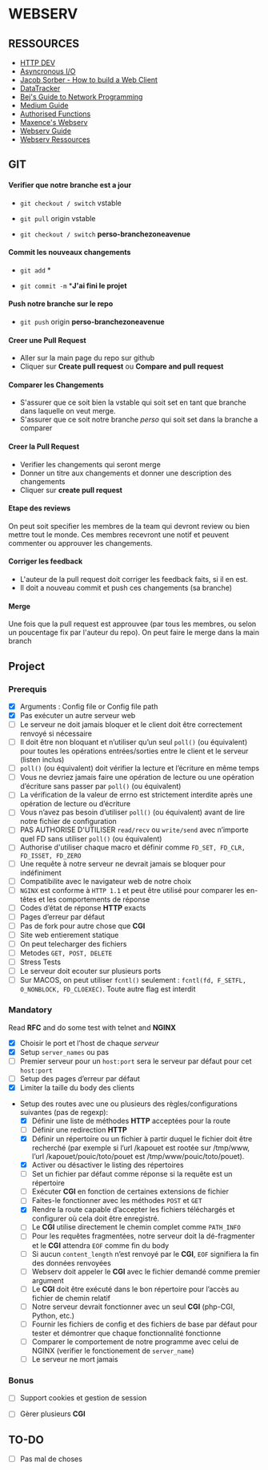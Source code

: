 # WEBSERV 

## RESSOURCES

- [ HTTP DEV ](https://http.dev/)
- [ Asyncronous I/O ](https://youtu.be/tAGF0T2cXRA)
- [ Jacob Sorber - How to build a Web Client ](https://youtu.be/bdIiTxtMaKA)
- [ DataTracker ](https://datatracker.ietf.org/doc/html/rfc2616)
- [ Bej's Guide to Network Programming ](https://beej.us/guide/bgnet/html/split/)
- [ Medium Guide ](https://medium.com/from-the-scratch/http-server-what-do-you-need-to-know-to-build-a-simple-http-server-from-scratch-d1ef8945e4fa)
- [ Authorised Functions ](https://free-mimosa-2dd.notion.site/Fonctions-autorisees-41b6c35f8c854d75992ee6bc7edf3001?pvs=4)
- [ Maxence's Webserv ](https://github.com/mbocquel/42_cursus/tree/main/52_webserv)
- [ Webserv Guide ](https://github.com/Kaydooo/Webserv_42)
- [ Webserv Ressources ](https://github.com/cclaude42/webserv)

## GIT 

#### Verifier que notre branche est a jour

- ```git checkout / switch``` vstable

- ```git pull``` origin vstable

- ```git checkout / switch``` **perso-branchezoneavenue**

#### Commit les nouveaux changements

- ```git add``` *

- ```git commit -m``` ***J'ai fini le projet**

#### Push notre branche sur le repo

- ```git push``` origin **perso-branchezoneavenue**

#### Creer une Pull Request

- Aller sur la main page du repo sur github
- Cliquer sur **Create pull request** ou **Compare and pull request**

#### Comparer les Changements

- S'assurer que ce soit bien la vstable qui soit set en tant que branche dans laquelle on veut merge.
- S'assurer que ce soit notre branche *perso* qui soit set dans la branche a comparer

#### Creer la Pull Request

- Verifier les changements qui seront merge
- Donner un titre aux changements et donner une description des changements
- Cliquer sur **create pull request**

#### Etape des reviews

On peut soit specifier les membres de la team qui devront review ou bien mettre tout le monde. Ces membres recevront une notif et peuvent commenter ou approuver les changements.

#### Corriger les feedback

- L'auteur de la pull request doit corriger les feedback faits, si il en est.
- Il doit a nouveau commit et push ces changements (sa branche)

#### Merge

Une fois que la pull request est approuvee (par tous les membres, ou selon un poucentage fix par l'auteur du repo). On peut faire le merge dans la main branch

## Project 

### Prerequis

- [x] Arguments : Config file or Config file path
- [x] Pas exécuter un autre serveur web
- [ ] Le serveur ne doit jamais bloquer et le client doit être correctement renvoyé si nécessaire
- [ ] Il doit être non bloquant et n’utiliser qu’un seul ```poll()``` (ou équivalent) pour toutes les opérations entrées/sorties entre le client et le serveur (listen inclus)
- [ ] ```poll()``` (ou équivalent) doit vérifier la lecture et l’écriture en même temps
- [ ] Vous ne devriez jamais faire une opération de lecture ou une opération d’écriture sans passer par ```poll()``` (ou équivalent)
- [ ] La vérification de la valeur de errno est strictement interdite après une opération de lecture ou d’écriture
- [ ] Vous n’avez pas besoin d’utiliser ```poll()``` (ou équivalent) avant de lire notre fichier de configuration
- [ ] PAS AUTHORISE D'UTILISER ```read/recv``` ou ```write/send``` avec n’importe quel FD sans utiliser ```poll()``` (ou équivalent)
- [ ] Authorise d'utiliser chaque macro et définir comme ```FD_SET, FD_CLR, FD_ISSET, FD_ZERO```
- [ ] Une requête à notre serveur ne devrait jamais se bloquer pour indéfiniment
- [ ] Compatibilite avec le navigateur web de notre choix
- [ ] ```NGINX``` est conforme à ```HTTP 1.1``` et peut être utilisé pour comparer les en-têtes et les comportements de réponse
- [ ] Codes d’état de réponse **HTTP** exacts
- [ ] Pages d’erreur par défaut
- [ ] Pas de fork pour autre chose que **CGI**
- [ ] Site web entierement statique
- [ ] On peut telecharger des fichiers
- [ ] Metodes ```GET, POST, DELETE```
- [ ] Stress Tests
- [ ] Le serveur doit ecouter sur plusieurs ports
- [ ] Sur MACOS, on peut utiliser ```fcntl()``` seulement : ```fcntl(fd, F_SETFL, O_NONBLOCK, FD_CLOEXEC)```. Toute autre flag est interdit

### Mandatory

Read **RFC** and do some test with telnet and **NGINX**

- [x] Choisir le port et l’host de chaque *serveur*
- [x] Setup ```server_names``` ou pas
- [ ] Premier serveur pour un ```host:port``` sera le serveur par défaut pour cet ```host:port```
- [ ] Setup des pages d’erreur par défaut
- [x] Limiter la taille du body des clients
- Setup des routes avec une ou plusieurs des règles/configurations suivantes (pas de regexp): 
	- [x] Définir une liste de méthodes **HTTP** acceptées pour la route
	- [ ] Définir une redirection **HTTP**
	- [x] Définir un répertoire ou un fichier à partir duquel le fichier doit être recherché (par exemple si l’url /kapouet est rootée sur /tmp/www, l’url /kapouet/pouic/toto/pouet est /tmp/www/pouic/toto/pouet).
	- [x] Activer ou désactiver le listing des répertoires
	- [ ] Set un fichier par défaut comme réponse si la requête est un répertoire
	- [ ] Exécuter **CGI** en fonction de certaines extensions de fichier
	- [ ] Faites-le fonctionner avec les méthodes ```POST``` et ```GET```
	- [x] Rendre la route capable d’accepter les fichiers téléchargés et configurer où cela doit être enregistré.
	- [ ] Le **CGI** utilise directement le chemin complet comme ```PATH_INFO```
	- [ ] Pour les requêtes fragmentées, notre serveur doit la dé-fragmenter et le **CGI** attendra ```EOF``` comme fin du body
	- [ ] Si aucun ```content_length``` n’est renvoyé par le **CGI**, ```EOF``` signifiera la fin des données renvoyées
	- [ ] Webserv doit appeler le **CGI** avec le fichier demandé comme premier argument
	- [ ] Le **CGI** doit être exécuté dans le bon répertoire pour l’accès au fichier de chemin relatif
	- [ ] Notre serveur devrait fonctionner avec un seul **CGI** (php-CGI, Python, etc.)
	- [ ] Fournir les fichiers de config et des fichiers de base  par défaut pour tester et démontrer que chaque fonctionnalité fonctionne
	- [ ] Comparer le comportement de notre programme avec celui de NGINX (verifier le fonctionement de ```server_name```)
	- [ ] Le serveur ne mort jamais

### Bonus

- [ ] Support cookies et gestion de session
- [ ] Gèrer plusieurs **CGI**


## TO-DO

- [ ] Pas mal de choses

